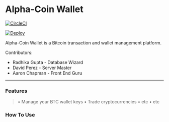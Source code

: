 # Alpha-Coin Wallet

[![CircleCI](https://circleci.com/gh/sharstream/alpha-coin-wallet/tree/backend-alpha-bitcoin.svg?style=svg)](https://circleci.com/gh/sharstream/alpha-coin-wallet/tree/backend-alpha-bitcoin)

[![Deploy](https://www.herokucdn.com/deploy/button.svg)](https://heroku.com/deploy?template=https://github.com/sharstream/alpha-coin-wallet)

Alpha-Coin Wallet is a Bitcoin transaction and wallet management platform.

Contributors:
  - Radhika Gupta - Database Wizard
  - David Perez - Server Master
  - Aaron Chapman - Front End Guru
---
### Features
  > • Manage your BTC wallet keys
  > • Trade cryptocurrencies
  > • etc
  > • etc
  
### How To Use
